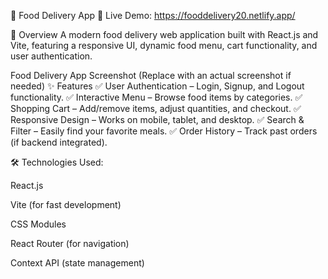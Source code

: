 🍔 Food Delivery App
🔗 Live Demo: https://fooddelivery20.netlify.app/

📌 Overview
A modern food delivery web application built with React.js and Vite, featuring a responsive UI, dynamic food menu, cart functionality, and user authentication.

Food Delivery App Screenshot (Replace with an actual screenshot if needed)
✨ Features
✅ User Authentication – Login, Signup, and Logout functionality.
✅ Interactive Menu – Browse food items by categories.
✅ Shopping Cart – Add/remove items, adjust quantities, and checkout.
✅ Responsive Design – Works on mobile, tablet, and desktop.
✅ Search & Filter – Easily find your favorite meals.
✅ Order History – Track past orders (if backend integrated).

🛠️ Technologies Used:

React.js

Vite (for fast development)

CSS Modules

React Router (for navigation)

Context API (state management)
